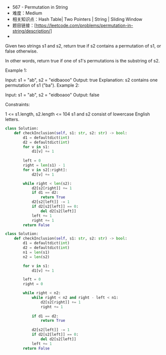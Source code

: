 * 567 - Permutation in String
* 难度：Medium
* 相关知识点：Hash Table| Two Pointers | String | Sliding Window
* 题目链接：[https://leetcode.com/problems/permutation-in-string/description/]
* 
Given two strings s1 and s2, return true if s2 contains a permutation of s1, or false otherwise.

In other words, return true if one of s1's permutations is the substring of s2.

 

Example 1:

Input: s1 = "ab", s2 = "eidbaooo"
Output: true
Explanation: s2 contains one permutation of s1 ("ba").
Example 2:

Input: s1 = "ab", s2 = "eidboaoo"
Output: false
 

Constraints:

1 <= s1.length, s2.length <= 104
s1 and s2 consist of lowercase English letters.


```python
class Solution:
    def checkInclusion(self, s1: str, s2: str) -> bool:
        d1 = defaultdict(int)
        d2 = defaultdict(int)
        for v in s1:
            d1[v] += 1
        
        left = 0
        right = len(s1) - 1
        for v in s2[:right]:
            d2[v] += 1

        while right < len(s2):
            d2[s2[right]] += 1
            if d1 == d2:
                return True
            d2[s2[left]] -= 1
            if d2[s2[left]] == 0:
                del d2[s2[left]]
            left += 1
            right += 1
        return False

```

```python
class Solution:
    def checkInclusion(self, s1: str, s2: str) -> bool:
        d1 = defaultdict(int)
        d2 = defaultdict(int)
        n1 = len(s1)
        n2 = len(s2)

        for v in s1:
            d1[v] += 1

        left = 0 
        right = 0

        while right < n2:
            while right < n2 and right - left < n1:
                d2[s2[right]] += 1
                right += 1
            
            if d1 == d2:
                return True
  
            d2[s2[left]] -= 1
            if d2[s2[left]] == 0:
                del d2[s2[left]]
            left += 1
        return False
```
